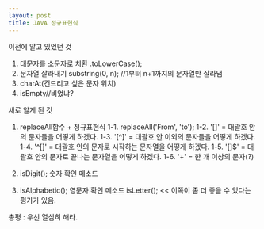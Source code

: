```yaml
---
layout: post
title: JAVA 정규표현식
---
```


이전에 알고 있었던 것

1. 대문자를 소문자로 치환 .toLowerCase();
2. 문자열 잘라내기 substring(0, n); //1부터 n+1까지의 문자열만 잘라냄
3. charAt(건드리고 싶은 문자 위치)
4. isEmpty//비었냐?

새로 알게 된 것

1. replaceAll함수 + 정규표현식
1-1. replaceAll('From', 'to');
1-2. '[]' = 대괄호 안의 문자들을 어떻게 하겠다.
1-3. '[^]' = 대괄호 안 이외의 문자들을 어떻게 하겠다.
1-4. '^[]' = 대괄호 안의 문자로 시작하는 문자열을 어떻게 하겠다.
1-5. '[]$' = 대괄호 안의 문자로 끝나는 문자열을 어떻게 하겠다.
1-6. '+' = 한 개 이상의 문자(?)

2. isDigit(); 숫자 확인 메소드
3. isAlphabetic(); 영문자 확인 메소드
   isLetter(); << 이쪽이 좀 더 좋을 수 있다는 평가가 있음.

총평 : 우선 열심히 해라.
